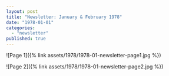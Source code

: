 ```yaml
---
layout: post
title: "Newsletter: January & February 1978"
date: "1978-01-01"
categories: 
  - "newsletter"
published: true
---
```


![Page 1]({% link assets/1978/1978-01-newsletter-page1.jpg %})

![Page 2]({% link assets/1978/1978-01-newsletter-page2.jpg %})